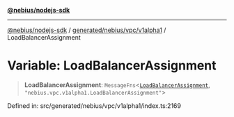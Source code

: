 [**@nebius/nodejs-sdk**](../../../../../README.md)

***

[@nebius/nodejs-sdk](../../../../../README.md) / [generated/nebius/vpc/v1alpha1](../README.md) / LoadBalancerAssignment

# Variable: LoadBalancerAssignment

> **LoadBalancerAssignment**: `MessageFns`\<[`LoadBalancerAssignment`](../interfaces/LoadBalancerAssignment.md), `"nebius.vpc.v1alpha1.LoadBalancerAssignment"`\>

Defined in: src/generated/nebius/vpc/v1alpha1/index.ts:2169
